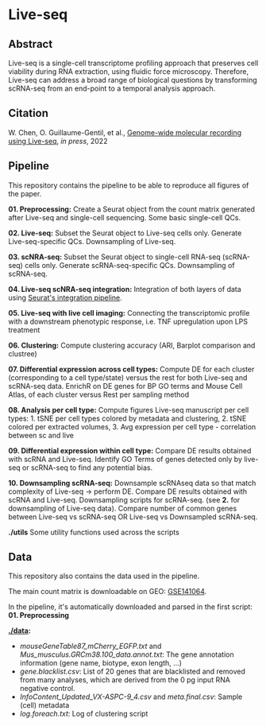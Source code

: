 # Live-seq

## Abstract
Live-seq is a single-cell transcriptome profiling approach that preserves cell viability during RNA extraction, using fluidic force microscopy. Therefore, Live-seq can address a broad range of biological questions by transforming scRNA-seq from an end-point to a temporal analysis approach.

## Citation
W. Chen, O. Guillaume-Gentil, et al., [Genome-wide molecular recording using Live-seq](https://www.biorxiv.org/content/10.1101/2021.03.24.436752v1), *in press*, 2022

## Pipeline
This repository contains the pipeline to be able to reproduce all figures of the paper.

**01. Preprocessing:** Create a Seurat object from the count matrix generated after Live-seq and single-cell sequencing. Some basic single-cell QCs.

**02. Live-seq:** Subset the Seurat object to Live-seq cells only. Generate Live-seq-specific QCs. Downsampling of Live-seq.

**03. scNRA-seq:** Subset the Seurat object to single-cell RNA-seq (scRNA-seq) cells only. Generate scRNA-seq-specific QCs. Downsampling of scRNA-seq.

**04. Live-seq scNRA-seq integration:** Integration of both layers of data using [Seurat's integration pipeline](https://satijalab.org/seurat/articles/integration_introduction.html).

**05. Live-seq with live cell imaging:** Connecting the transcriptomic profile with a downstream phenotypic response, i.e. TNF upregulation upon LPS treatment

**06. Clustering:** Compute clustering accuracy (ARI, Barplot comparison and clustree)

**07. Differential expression across cell types:** Compute DE for each cluster (corresponding to a cell type/state) versus the rest for both Live-seq and scRNA-seq data. EnrichR on DE genes for BP GO terms and Mouse Cell Atlas, of each cluster versus Rest per sampling method

**08. Analysis per cell type:** Compute figures Live-seq manuscript per cell types: 1. tSNE per cell types colored by metadata and clustering, 2. tSNE colored per extracted volumes, 3. Avg expression per cell type - correlation between sc and live

**09. Differential expression within cell type:** Compare DE results obtained with scRNA and Live-seq. Identify GO Terms of genes detected only by live-seq or scRNA-seq to find any potential bias.

**10. Downsampling scRNA-seq:** Downsample scRNAseq data so that match complexity of Live-seq -> perform DE. Compare DE results obtained with scRNA and Live-seq. Downsampling scripts for scRNA-seq. (see **2.** for downsampling of Live-seq data). Compare number of common genes between Live-seq vs scRNA-seq OR Live-seq vs Downsampled scRNA-seq.

**./utils** Some utility functions used across the scripts

## Data
This repository also contains the data used in the pipeline.

The main count matrix is downloadable on GEO: [GSE141064](https://www.ncbi.nlm.nih.gov/geo/query/acc.cgi?acc=GSE141064).

In the pipeline, it's automatically downloaded and parsed in the first script: **01. Preprocessing**

**[./data](data):** 
  - *mouseGeneTable87_mCherry_EGFP.txt* and *Mus_musculus.GRCm38.100_data.annot.txt*: The gene annotation information (gene name, biotype, exon length, ...)
  - *gene.blacklist.csv*: List of 20 genes that are blacklisted and removed from many analyses, which are derived from the 0 pg input RNA negative control. 
  - *InfoContent_Updated_VX-ASPC-9_4.csv* and *meta.final.csv*: Sample (cell) metadata
  - *log.foreach.txt*: Log of clustering script
